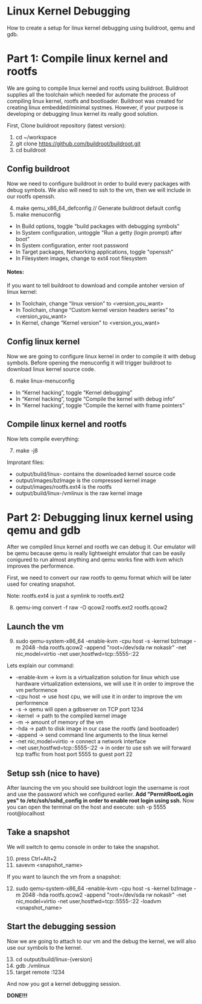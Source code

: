 # Linux Kernel Debugging
How to create a setup for linux kernel debugging using buildroot, qemu and gdb.

# Part 1: Compile linux kernel and rootfs
We are going to compile linux kernel and rootfs using buildroot.
Buildroot supplies all the toolchain which needed for automate the process of compiling linux kernel, rootfs and bootloader.
Buildroot was created for creating linux embedded/minimal systmes.
However, if your purpose is developing or debugging linux kernel its really good solution.

First, Clone buildroot repository (latest version):

1. cd ~/workspace
2. git clone https://github.com/buildroot/buildroot.git
3. cd buildroot

## Config buildroot
Now we need to configure buildroot in order to build every packages with debug symbols.
We also will need to ssh to the vm, then we will include in our rootfs openssh.

4. make qemu_x86_64_defconfig // Generate buildroot default config
5. make menuconfig

* In Build options, toggle “build packages with debugging symbols”
* In System configuration, untoggle "Run a getty (login prompt) after boot"
* In System configuration, enter root password
* In Target packages, Networking applications, toggle "openssh"
* In Filesystem images, change to ext4 root filesystem

#### Notes: 
If you want to tell buildroot to download and compile antoher version of linux kernel:
* In Toolchain, change “linux version” to <version_you_want>
* In Toolchain, change “Custom kernel version headers series” to <version_you_want>
* In Kernel, change “Kernel version" to <version_you_want>

## Config linux kernel
Now we are going to configure linux kernel in order to compile it with debug symbols.
Before opening the menuconfig it will trigger buildroot to download linux kernel source code.

6. make linux-menuconfig

* In “Kernel hacking”, toggle “Kernel debugging”
* In “Kernel hacking”, toggle “Compile the kernel with debug info”
* In “Kernel hacking”, toggle “Compile the kernel with frame pointers”

## Compile linux kernel and rootfs
Now lets compile everything:

7. make -j8

Improtant files:

* output/build/linux-<version> contains the downloaded kernel source code
* output/images/bzImage is the compressed kernel image
* output/images/rootfs.ext4 is the rootfs
* output/build/linux-<version>/vmlinux is the raw kernel image

# Part 2: Debugging linux kernel using qemu and gdb

After we compiled linux kernel and rootfs we can debug it.
Our emulator will be qemu because qemu is really lightweight emulator that can be easily conigured to run almost anything and qemu works fine with kvm which improves the performence.

First, we need to convert our raw rootfs to qemu format which will be later used for creating snapshot.

Note: rootfs.ext4 is just a symlink to rootfs.ext2

8. qemu-img convert -f raw -O qcow2 rootfs.ext2 rootfs.qcow2

## Launch the vm
9. sudo qemu-system-x86_64 -enable-kvm -cpu host -s -kernel bzImage  -m 2048 -hda rootfs.qcow2 -append "root=/dev/sda rw nokaslr" -net nic,model=virtio -net user,hostfwd=tcp::5555-:22

Lets explain our command:
* -enable-kvm -> kvm is a virtualization solution for linux which use hardware virtualization extensions, we will use it in order to improve the vm performence
* -cpu host -> use host cpu, we will use it in order to improve the vm performence
* -s -> qemu will open a gdbserver on TCP port 1234
* -kernel -> path to the compiled kernel image
* -m -> amount of memory of the vm
* -hda -> path to disk image in our case the rootfs (and bootloader) 
* -append -> send command line arguments to the linux kernel
* -net nic,model=virtio -> connect a network interface
* -net user,hostfwd=tcp::5555-:22 -> in order to use ssh we will forward tcp traffic from host port 5555 to guest port 22

## Setup ssh (nice to have)
After launcing the vm you should see buildroot login the username is root and use the password which we configured earlier.
**Add "PermitRootLogin yes" to /etc/ssh/sshd_config in order to enable root login using ssh.**
Now you can open the terminal on the host and execute:
ssh -p 5555 root@localhost

## Take a snapshot
We will switch to qemu console in order to take the snapshot. 

10. press Ctrl+Alt+2
11. savevm <snapshot_name>

If you want to launch the vm from a snapshot:

12. sudo qemu-system-x86_64 -enable-kvm -cpu host -s -kernel bzImage  -m 2048 -hda rootfs.qcow2 -append "root=/dev/sda rw nokaslr" -net nic,model=virtio -net user,hostfwd=tcp::5555-:22 -loadvm <snapshot_name>

## Start the debugging session
Now we are going to attach to our vm and the debug the kernel, we will also use our symbols to the kernel. 

13. cd output/build/linux-{version}
14. gdb ./vmlinux
15. target remote :1234

And now you got a kernel debugging session. 

**DONE!!!**
